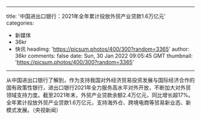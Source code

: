 
---
title: '中国进出口银行：2021年全年累计投放外贸产业贷款1.6万亿元'
categories: 
 - 新媒体
 - 36kr
 - 快讯
headimg: 'https://picsum.photos/400/300?random=3365'
author: 36kr
comments: false
date: Sun, 30 Jan 2022 09:05:45 GMT
thumbnail: 'https://picsum.photos/400/300?random=3365'
---

<div>   
从中国进出口银行了解到，作为支持我国对外经济贸易投资发展与国际经济合作的国有政策性银行，进出口银行2021年全力服务高水平对外开放，不断加大对外贸领域支持力度。截至2021年末，外贸产业贷款余额2.4万亿元，同比增长超17%。全年累计投放外贸产业贷款1.6万亿元，支持海外仓、跨境电商等贸易新业态、新模式发展。（央视新闻）  
</div>
            